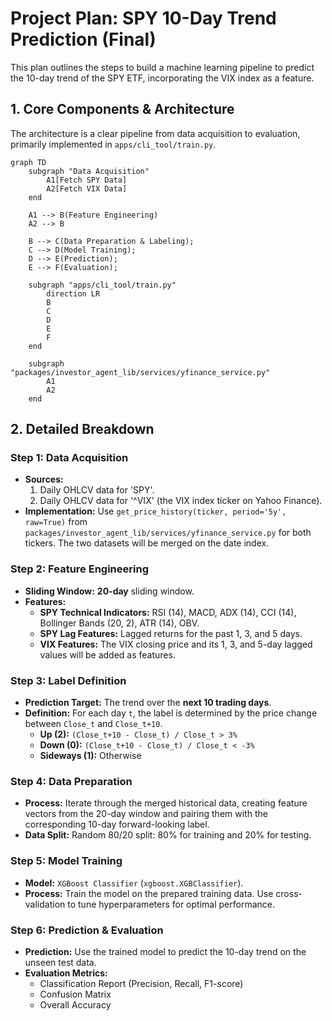 # Project Plan: SPY 10-Day Trend Prediction (Final)

This plan outlines the steps to build a machine learning pipeline to predict the 10-day trend of the SPY ETF, incorporating the VIX index as a feature.

## 1. Core Components & Architecture

The architecture is a clear pipeline from data acquisition to evaluation, primarily implemented in `apps/cli_tool/train.py`.

```mermaid
graph TD
    subgraph "Data Acquisition"
        A1[Fetch SPY Data]
        A2[Fetch VIX Data]
    end
    
    A1 --> B(Feature Engineering)
    A2 --> B

    B --> C(Data Preparation & Labeling);
    C --> D(Model Training);
    D --> E(Prediction);
    E --> F(Evaluation);

    subgraph "apps/cli_tool/train.py"
        direction LR
        B
        C
        D
        E
        F
    end

    subgraph "packages/investor_agent_lib/services/yfinance_service.py"
        A1
        A2
    end
```

## 2. Detailed Breakdown

### Step 1: Data Acquisition
*   **Sources:**
    1.  Daily OHLCV data for 'SPY'.
    2.  Daily OHLCV data for '^VIX' (the VIX index ticker on Yahoo Finance).
*   **Implementation:** Use `get_price_history(ticker, period='5y', raw=True)` from `packages/investor_agent_lib/services/yfinance_service.py` for both tickers. The two datasets will be merged on the date index.

### Step 2: Feature Engineering
*   **Sliding Window:** **20-day** sliding window.
*   **Features:**
    *   **SPY Technical Indicators:** RSI (14), MACD, ADX (14), CCI (14), Bollinger Bands (20, 2), ATR (14), OBV.
    *   **SPY Lag Features:** Lagged returns for the past 1, 3, and 5 days.
    *   **VIX Features:** The VIX closing price and its 1, 3, and 5-day lagged values will be added as features.

### Step 3: Label Definition
*   **Prediction Target:** The trend over the **next 10 trading days**.
*   **Definition:** For each day `t`, the label is determined by the price change between `Close_t` and `Close_t+10`.
    *   **Up (2):** `(Close_t+10 - Close_t) / Close_t > 3%`
    *   **Down (0):** `(Close_t+10 - Close_t) / Close_t < -3%`
    *   **Sideways (1):** Otherwise

### Step 4: Data Preparation
*   **Process:** Iterate through the merged historical data, creating feature vectors from the 20-day window and pairing them with the corresponding 10-day forward-looking label.
*   **Data Split:** Random 80/20 split: 80% for training and 20% for testing.

### Step 5: Model Training
*   **Model:** `XGBoost Classifier` (`xgboost.XGBClassifier`).
*   **Process:** Train the model on the prepared training data. Use cross-validation to tune hyperparameters for optimal performance.

### Step 6: Prediction & Evaluation
*   **Prediction:** Use the trained model to predict the 10-day trend on the unseen test data.
*   **Evaluation Metrics:**
    *   Classification Report (Precision, Recall, F1-score)
    *   Confusion Matrix
    *   Overall Accuracy